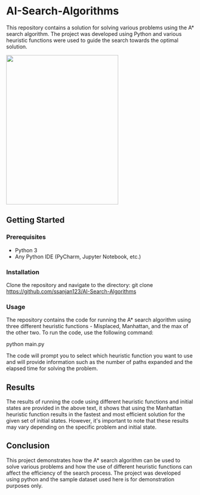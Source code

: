 # AI-Search-Algorithms

This repository contains a solution for solving various problems using the A* search algorithm. The project was developed using Python and various heuristic functions were used to guide the search towards the optimal solution.

<img src="https://user-images.githubusercontent.com/84153519/213346017-096904cc-26d9-4ff3-b4a8-8ef96236a339.png" width="300" height="400">




## Getting Started

### Prerequisites

- Python 3
- Any Python IDE (PyCharm, Jupyter Notebook, etc.)

### Installation

Clone the repository and navigate to the directory:
git clone https://github.com/ssanjan123/AI-Search-Algorithms

### Usage

The repository contains the code for running the A* search algorithm using three different heuristic functions - Misplaced, Manhattan, and the max of the other two. To run the code, use the following command:

python main.py


The code will prompt you to select which heuristic function you want to use and will provide information such as the number of paths expanded and the elapsed time for solving the problem.

## Results

The results of running the code using different heuristic functions and initial states are provided in the above text, it shows that using the Manhattan heuristic function results in the fastest and most efficient solution for the given set of initial states. However, it's important to note that these results may vary depending on the specific problem and initial state.

## Conclusion

This project demonstrates how the A* search algorithm can be used to solve various problems and how the use of different heuristic functions can affect the efficiency of the search process. The project was developed using python and the sample dataset used here is for demonstration purposes only.
